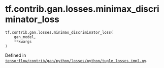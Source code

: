 <div itemscope itemtype="http://developers.google.com/ReferenceObject">
<meta itemprop="name" content="tf.contrib.gan.losses.minimax_discriminator_loss" />
</div>

# tf.contrib.gan.losses.minimax_discriminator_loss

``` python
tf.contrib.gan.losses.minimax_discriminator_loss(
    gan_model,
    **kwargs
)
```



Defined in [`tensorflow/contrib/gan/python/losses/python/tuple_losses_impl.py`](https://www.tensorflow.org/code/tensorflow/contrib/gan/python/losses/python/tuple_losses_impl.py).

